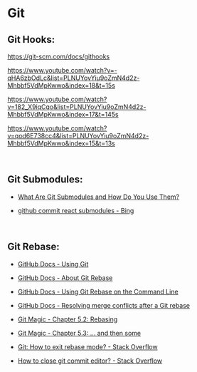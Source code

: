 # **Git**

## Git Hooks:

https://git-scm.com/docs/githooks

https://www.youtube.com/watch?v=-qHA6zbOdLc&list=PLNUYovYiu9oZmN4d2z-Mhbbf5VdMpKwwo&index=18&t=15s

https://www.youtube.com/watch?v=182_X9iqCqo&list=PLNUYovYiu9oZmN4d2z-Mhbbf5VdMpKwwo&index=17&t=145s

https://www.youtube.com/watch?v=qod6E738cc4&list=PLNUYovYiu9oZmN4d2z-Mhbbf5VdMpKwwo&index=15&t=13s

<br>

## Git Submodules:

* <a href="https://www.howtogeek.com/devops/what-are-git-submodules-and-how-do-you-use-them/#:~:text=cd%20submodule_dir%20git%20commit%20-am%20%22submodule%20commit%22%20git,cd..%20git%20commit%20-am%20%22updated%20submodule%22%20git%20push">What Are Git Submodules and How Do You Use Them?</a>

* <a href="https://www.bing.com/search?pglt=171&q=github+commit+react+submodules&cvid=d5155ea6fe7844a7a4e5e2ab46a3f9d9&gs_lcrp=EgZjaHJvbWUyBggAEEUYOTIGCAEQRRhA0gEINzAyNGowajGoAgCwAgA&FORM=ANNTA1&PC=ASTS">github commit react submodules - Bing</a>

<br>

## Git Rebase:

* <a href="https://docs.github.com/en/get-started/using-git">GitHub Docs - Using Git</a>

* <a href="https://docs.github.com/en/get-started/using-git/about-git-rebase">GitHub Docs - About Git Rebase</a>

* <a href="https://docs.github.com/en/get-started/using-git/using-git-rebase-on-the-command-line">GitHub Docs - Using Git Rebase on the Command Line</a>

* <a href="https://docs.github.com/en/get-started/using-git/resolving-merge-conflicts-after-a-git-rebase">GitHub Docs - Resolving merge conflicts after a Git rebase</a>

* <a href="http://www-cs-students.stanford.edu/~blynn/gitmagic/pr01.html">Git Magic - Chapter 5.2: Rebasing</a>

* <a href="http://www-cs-students.stanford.edu/~blynn/gitmagic/ch05.html#_8230_and_then_some">Git Magic - Chapter 5.3: ... and then some</a>

* <a href="https://stackoverflow.com/questions/41052102/git-how-to-exit-rebase-mode">Git: How to exit rebase mode? - Stack Overflow</a>

* <a href="https://stackoverflow.com/questions/13239368/how-to-close-git-commit-editor">How to close git commit editor? - Stack Overflow</a>

<br>